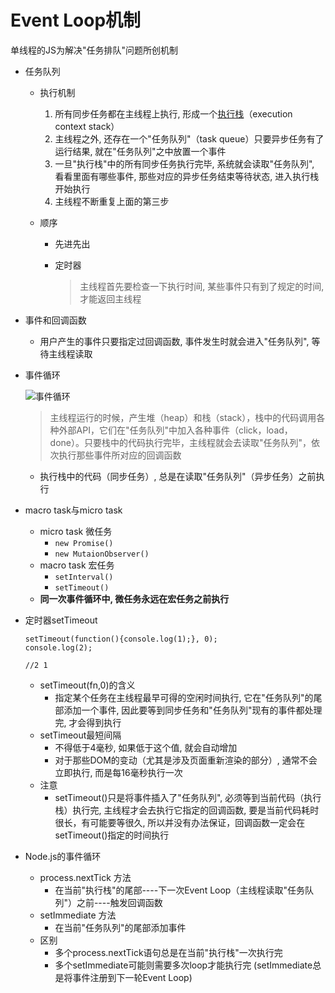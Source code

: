 # Event Loop机制

单线程的JS为解决"任务排队"问题所创机制

- 任务队列
  - 执行机制
      1. 所有同步任务都在主线程上执行, 形成一个[执行栈](http://www.ruanyifeng.com/blog/2013/11/stack.html)（execution context stack）
      2. 主线程之外, 还存在一个"任务队列"（task queue）只要异步任务有了运行结果, 就在"任务队列"之中放置一个事件
      3. 一旦"执行栈"中的所有同步任务执行完毕, 系统就会读取"任务队列", 看看里面有哪些事件, 那些对应的异步任务结束等待状态, 进入执行栈开始执行
      4. 主线程不断重复上面的第三步

  - 顺序

      - 先进先出

      - 定时器

          > 主线程首先要检查一下执行时间, 某些事件只有到了规定的时间, 才能返回主线程 

- 事件和回调函数

  - 用户产生的事件只要指定过回调函数, 事件发生时就会进入"任务队列", 等待主线程读取

- 事件循环

  ![事件循环](http://www.ruanyifeng.com/blogimg/asset/2014/bg2014100802.png)

  > 主线程运行的时候，产生堆（heap）和栈（stack），栈中的代码调用各种外部API，它们在"任务队列"中加入各种事件（click，load，done）。只要栈中的代码执行完毕，主线程就会去读取"任务队列"，依次执行那些事件所对应的回调函数 

  - 执行栈中的代码（同步任务）, 总是在读取"任务队列"（异步任务）之前执行 

- macro task与micro task

  - micro task 微任务
    - `new Promise()`
    - `new MutaionObserver()`
  - macro task 宏任务
    - `setInterval()`
    - `setTimeout()`
  - **同一次事件循环中, 微任务永远在宏任务之前执行** 

- 定时器setTimeout

  ```
  setTimeout(function(){console.log(1);}, 0);
  console.log(2);

  //2 1
  ```

  - setTimeout(fn,0)的含义
    - 指定某个任务在主线程最早可得的空闲时间执行, 它在"任务队列"的尾部添加一个事件, 因此要等到同步任务和"任务队列"现有的事件都处理完, 才会得到执行
  - setTimeout最短间隔 
    - 不得低于4毫秒, 如果低于这个值, 就会自动增加 
    - 对于那些DOM的变动（尤其是涉及页面重新渲染的部分）, 通常不会立即执行, 而是每16毫秒执行一次 
  - 注意
    - setTimeout()只是将事件插入了"任务队列", 必须等到当前代码（执行栈）执行完, 主线程才会去执行它指定的回调函数, 要是当前代码耗时很长，有可能要等很久, 所以并没有办法保证，回调函数一定会在setTimeout()指定的时间执行

- Node.js的事件循环

  - process.nextTick 方法
    - 在当前"执行栈"的尾部----下一次Event Loop（主线程读取"任务队列"）之前----触发回调函数 
  - setImmediate  方法 
    - 在当前"任务队列"的尾部添加事件 
  - 区别
    - 多个process.nextTick语句总是在当前"执行栈"一次执行完 
    - 多个setImmediate可能则需要多次loop才能执行完 (setImmediate总是将事件注册到下一轮Event Loop)